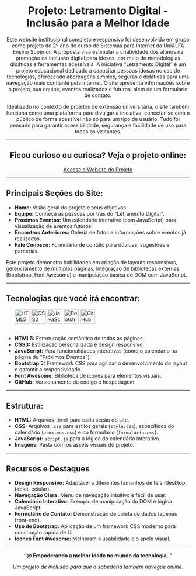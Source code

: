 <h1 align= "center" > Projeto: Letramento Digital - Inclusão para a Melhor Idade</h1>

<p align="center">
  Este website institucional completo e responsivo foi desenvolvido em grupo como projeto do 2º ano do curso de Sistemas para Internet da UniALFA Ensino Superior. 
  A proposta visa estimular a criatividade dos alunos na promoção da inclusão digital para idosos, por meio de metodologias didáticas e ferramentas acessíveis.
  A iniciativa “Letramento Digital” é um projeto educacional dedicado a capacitar pessoas idosas no uso de tecnologias, oferecendo abordagens simples, seguras e 
  didáticas para uma navegação mais confiante pela internet. O site apresenta informações sobre o projeto, sua equipe, eventos realizados e futuros, além de um formulário de contato.</p>

<p align="center">Idealizado no contexto de projetos de extensão universitária, o site também funciona como uma plataforma para divulgar a iniciativa, conectar-se com o público de 
forma acessível não só para um tipo de usuário. Tudo foi pensado para garantir acessibilidade, segurança e facilidade de uso para todos os visitantes.
</p>

---

<h2 align="center"> Ficou curioso ou curiosa? Veja o projeto online:</h2>
<p align= "center">
  <a href="https://marizari.github.io/trabalho-2-A-Letramento-Digital/" target="_blank" rel="noopener noreferrer">Acesse o Website do Projeto</a> 
</p>


---

<h2>Principais Seções do Site:</h2>

* **Home:** Visão geral do projeto e seus objetivos.
* **Equipe:** Conheça as pessoas por trás do "Letramento Digital".
* **Próximos Eventos:** Um calendário interativo (com JavaScript) para visualização de eventos futuros.
* **Encontros Anteriores:** Galeria de fotos e informações sobre eventos já realizados.
* **Fale Conosco:** Formulário de contato para dúvidas, sugestões e parcerias.

Este projeto demonstra habilidades em criação de layouts responsivos, gerenciamento de múltiplas páginas, integração de bibliotecas externas (Bootstrap, Font Awesome) 
e manipulação básica do DOM com JavaScript.

---

## Tecnologias que você irá encontrar:

<div style="display: flex; gap: 5px; padding-left:24px">
  <img src="https://cdn.jsdelivr.net/gh/devicons/devicon/icons/html5/html5-original.svg" title="HTML5" width="40"/>
  <img src="https://cdn.jsdelivr.net/gh/devicons/devicon/icons/css3/css3-original.svg" title="CSS3" width="40"/>
  <img src="https://cdn.jsdelivr.net/gh/devicons/devicon/icons/javascript/javascript-original.svg" title="JavaScript" width="40"/>
  <img src="https://cdn.jsdelivr.net/gh/devicons/devicon/icons/bootstrap/bootstrap-original.svg" title="Bootstrap" width="40"/>
  <img src="https://cdn.jsdelivr.net/npm/simple-icons@v11/icons/github.svg" title="GitHub" width="40"/>
</div>
<br>

-   **HTML5:** Estruturação semântica de todas as páginas.
-   **CSS3:** Estilização personalizada e design responsivo.
-   **JavaScript:** Para funcionalidades interativas (como o calendário na página de "Próximos Eventos").
-   **Bootstrap 5:** Framework CSS para agilizar o desenvolvimento do layout e garantir a responsividade.
-   **Font Awesome:** Biblioteca de ícones para elementos visuais.
-   **GitHub:** Versionamento de código e hospedagem.

---

## Estrutura:

* **HTML:** Arquivos `.html` para cada seção do site.
* **CSS:** Arquivos `.css` para estilos gerais (`style.css`), específicos do calendário (`proximos.css`) e do formulário (`formulario.css`).
* **JavaScript:** `script.js` para a lógica do calendário interativo.
* **Imagens:** Pasta com os assets visuais do projeto.

---

## Recursos e Destaques

* **Design Responsivo:** Adaptável a diferentes tamanhos de tela (desktop, tablet, celular).
* **Navegação Clara:** Menu de navegação intuitivo e fácil de usar.
* **Calendário Interativo:** Exemplo de manipulação do DOM e lógica JavaScript.
* **Formulário de Contato:** Demonstração de coleta de dados (apenas front-end).
* **Uso de Bootstrap:** Aplicação de um framework CSS moderno para construção rápida de UI.
* **Ícones Font Awesome:** Melhoram a usabilidade e o apelo visual.

---

<p align="center"><strong>“@ Empoderando a melhor idade no mundo da tecnologia..”</strong></p>
<p align="center"><i>Um projeto de inclusão para que a sabedoria também navegue online.</i></p>
